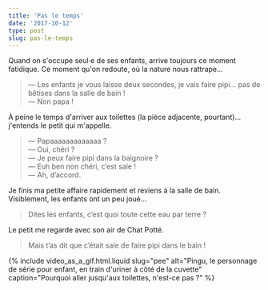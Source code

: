 ```yaml
---
title: 'Pas le temps'
date: '2017-10-12'
type: post
slug: pas-le-temps
---
```


Quand on s'occupe seul·e de ses enfants, arrive toujours ce moment fatidique. Ce moment qu'on redoute, où la nature nous rattrape…

<!-- more -->

> — Les enfants je vous laisse deux secondes, je vais faire pipi… pas de bêtises dans la salle de bain !  
> — Non papa !

À peine le temps d'arriver aux toilettes (la pièce adjacente, pourtant)… j'entends le petit qui m'appelle.

> — Papaaaaaaaaaaaaa ?  
> — Oui, chéri ?  
> — Je peux faire pipi dans la baignoire ?  
> — Euh ben non chéri, c’est sale !  
> — Ah, d’accord.

Je finis ma petite affaire rapidement et reviens à la salle de bain. Visiblement, les enfants ont un peu joué…

> Dites les enfants, c’est quoi toute cette eau par terre ?

Le petit me regarde avec son air de Chat Potté.

> Mais t’as dit que c’était sale de faire pipi dans le bain !

{% include video_as_a_gif.html.liquid
slug="pee"
alt="Pingu, le personnage de série pour enfant, en train d'uriner à côté de la cuvette"
caption="Pourquoi aller jusqu'aux toilettes, n'est-ce pas ?"
%}
